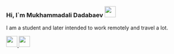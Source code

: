 ### Hi, I`m Mukhammadali Dadabaev <img src="https://i.giphy.com/media/hvRJCLFzcasrR4ia7z/giphy.webp" width="30px"/> 

I am a student and later intended to work remotely and travel a lot.

<a href="https://t.me/Mukhammad_Ali_1950">
  <img src="https://image.similarpng.com/very-thumbnail/2021/01/Telegram-icon-on-transparent-PNG.png" width="30px"/>
<a/>
<a href="ali_6017@mail.ru">
<img src="https://cutewallpaper.org/24/icon-email-png/icon-distributor-png-email-contact-us-logo-transparent-email-icon-png-bluelogo-email-png-free-transparent-png-images-pngaaacom.png" width="30px"/>
<a/>


